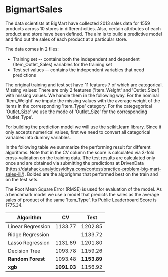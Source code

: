 # BigmartSales

The data scientists at BigMart have collected 2013 sales data for 1559 products across 10 stores in different cities. Also, certain attributes of each product and store have been defined. The aim is to build a predictive model and find out the sales of each product at a particular store.


The data comes in 2 files:

* Training set -- contains both the independent and dependent (Item_Outlet_Sales) variables for the training set 
* Test set values -- contains the independent variables that need predictions

The original training and test set have 11 features 7 of which are categorical.
Missing values: There are only 2 features ('Item_Weight' and 'Outlet_Size') with missing values. We handle them in the following way. For the nominal 'Item_Weight' we impute the missing values with the average weight of the items in the corresponding 'Item_Type' category. For the categegorical 'Outlet_Size' we use the mode of 'Outlet_Size' for the corresponding 'Outlet_Type'.


For building the prediction model we will use the scikit.learn library. Since it only accepts numerical values, first we need to convert all categorical variables into dummy variables.


In the following table we summarize the performing result for different algorithms. Note that in the CV column the score is calculated via 3-fold cross-validation on the training data. The test results are calculated only once and are obtained via submitting the predictions at DrivenData (https://datahack.analyticsvidhya.com/contest/practice-problem-big-mart-sales-iii/). Bolded are the algorighms that performed best on the train and on the test sets. 

The Root Mean Square Error (RMSE) is used for evaluation of the model. As a benchmark model we use a model that predicts the sales as the average sales of product of the same 'Item_Type'. Its Public Leaderboard Score is 1775.34.


| Algorithm | CV | Test |
|---------- | -- | ---- |
| Linear Regression | 1133.77 | 1202.85 | 
| Ridge Regression |  | 1133.72 | 1203.17 |
| Lasso Regression | 1131.89 | 1201.80 | 
| Decision Tree | 1093.78 | 1159.26 | 
| **Random Forest** | 1093.48 | **1153.89** | 
| **xgb** | **1091.03** | 1156.92 | 
